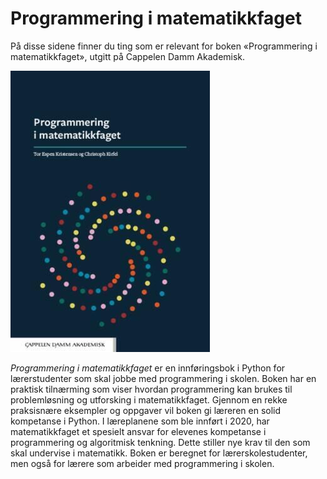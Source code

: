 # Programmering i matematikkfaget

På disse sidene finner du ting som er relevant for boken «Programmering i matematikkfaget», utgitt på Cappelen Damm Akademisk. 

![forside](Programmering-forside.jpg)

*Programmering i matematikkfaget* er en innføringsbok i Python for lærerstudenter som skal jobbe med programmering i skolen. Boken har en praktisk tilnærming som viser hvordan programmering kan brukes til problemløsning og utforsking i matematikkfaget. Gjennom en rekke praksisnære eksempler og oppgaver vil boken gi læreren en solid kompetanse i Python. I læreplanene som ble innført i 2020, har matematikkfaget et spesielt ansvar for elevenes kompetanse i programmering og algoritmisk tenkning. Dette stiller nye krav til den som skal undervise i matematikk. Boken er beregnet for lærerskolestudenter, men også for lærere som arbeider med programmering i skolen.


